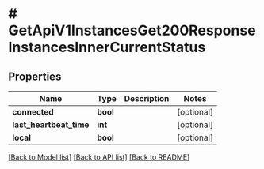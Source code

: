 # # GetApiV1InstancesGet200ResponseInstancesInnerCurrentStatus

## Properties

Name | Type | Description | Notes
------------ | ------------- | ------------- | -------------
**connected** | **bool** |  | [optional]
**last_heartbeat_time** | **int** |  | [optional]
**local** | **bool** |  | [optional]

[[Back to Model list]](../../README.md#models) [[Back to API list]](../../README.md#endpoints) [[Back to README]](../../README.md)
